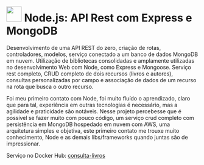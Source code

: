 # <img src="https://www.alura.com.br/assets/api/cursos/nodejs-api-rest-express-mongodb.svg" width="40"> Node.js: API Rest com Express e MongoDB 

Desenvolvimento de uma API REST do zero, criação de rotas, controladores, modelos, serviço conectado a um banco de dados MongoDB em nuvem. Utilização de bibliotecas consolidadas e amplamente utilizadas no desenvolvimento Web com Node, como Express e Mongoose. Serviço rest completo, CRUD completo de dois recursos (livros e autores), consultas personalizadas por campo e associação de dados de um recurso na rota que busca o outro recurso.

Foi meu primeiro contato com Node, foi muito fluído o aprendizado, claro que para tal, experiência em outras tecnologias é necessário, mas a agilidade e praticidade são notáveis. Nesse projeto percebesse que é possível se fazer muito com pouco código, um serviço crud completo com persistência em MongoDB hospedado em nuvem com AWS, uma arquitetura simples e objetiva, este primeiro contato me trouxe muito conhecimento, Node e as demais libs/frameworks quando juntas são de impressionar.

Serviço no Docker Hub: <a href="https://hub.docker.com/repository/docker/migprogrammer/app-node/general">consulta-livros</a> 
